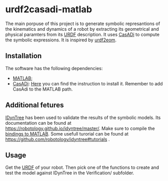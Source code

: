 # urdf2casadi-matlab
The main porpuse of this project is to generate symbolic represantions of the kinematics and dynamics of a robot
by extracting its geometrical and physical paramters from its [URDF](http://wiki.ros.org/urdf) description.
It uses [CasADi](https://web.casadi.org/) to compute the symbolic expressions. It is inspired by 
[urdf2eom](https://github.com/DeepakParamkusam/urdf2eom). 

## Installation
The software has the following dependencies:
* [MATLAB](https://www.mathworks.com/products/matlab.html);
* [CasADi](https://web.casadi.org/): [Here](https://web.casadi.org/get/) you can find the instruction to install it. Remember to add CasAdi to the MATLAB path.

## Additional fetures
[IDynTree](https://github.com/robotology/idyntree) has been used to validate the results of the symbolic models.
Its documentation can be found at https://robotology.github.io/idyntree/master/.
Make sure to compile the [bindings to MATLAB](https://github.com/robotology/idyntree#bindings).
Some usefull turorial can be found at https://github.com/robotology/idyntree#tutorials .

## Usage 
Get the [URDF](http://wiki.ros.org/urdf) of your robot. Then pick one of the functions to create and test the model against IDynTree 
in the Verification/ subfolder. 
